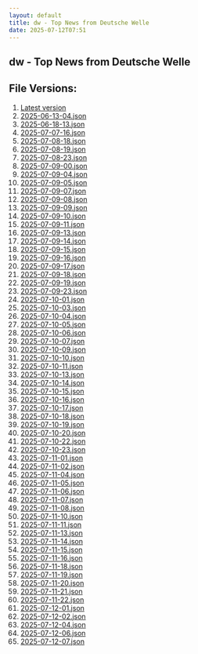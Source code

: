 ```yaml
---
layout: default
title: dw - Top News from Deutsche Welle
date: 2025-07-12T07:51
---
```


## dw - Top News from Deutsche Welle

<div id="data-chart"></div>
<div id="data-table"></div>
<script>
document.addEventListener('DOMContentLoaded', function(){
  document.getElementById('data-table').textContent = 'This source isn't supported for tables yet.';
});
</script>

## File Versions:
1. [Latest version](./latest.json)
2. [2025-06-13-04.json](./2025-06-13-04.json)
3. [2025-06-18-13.json](./2025-06-18-13.json)
4. [2025-07-07-16.json](./2025-07-07-16.json)
5. [2025-07-08-18.json](./2025-07-08-18.json)
6. [2025-07-08-19.json](./2025-07-08-19.json)
7. [2025-07-08-23.json](./2025-07-08-23.json)
8. [2025-07-09-00.json](./2025-07-09-00.json)
9. [2025-07-09-04.json](./2025-07-09-04.json)
10. [2025-07-09-05.json](./2025-07-09-05.json)
11. [2025-07-09-07.json](./2025-07-09-07.json)
12. [2025-07-09-08.json](./2025-07-09-08.json)
13. [2025-07-09-09.json](./2025-07-09-09.json)
14. [2025-07-09-10.json](./2025-07-09-10.json)
15. [2025-07-09-11.json](./2025-07-09-11.json)
16. [2025-07-09-13.json](./2025-07-09-13.json)
17. [2025-07-09-14.json](./2025-07-09-14.json)
18. [2025-07-09-15.json](./2025-07-09-15.json)
19. [2025-07-09-16.json](./2025-07-09-16.json)
20. [2025-07-09-17.json](./2025-07-09-17.json)
21. [2025-07-09-18.json](./2025-07-09-18.json)
22. [2025-07-09-19.json](./2025-07-09-19.json)
23. [2025-07-09-23.json](./2025-07-09-23.json)
24. [2025-07-10-01.json](./2025-07-10-01.json)
25. [2025-07-10-03.json](./2025-07-10-03.json)
26. [2025-07-10-04.json](./2025-07-10-04.json)
27. [2025-07-10-05.json](./2025-07-10-05.json)
28. [2025-07-10-06.json](./2025-07-10-06.json)
29. [2025-07-10-07.json](./2025-07-10-07.json)
30. [2025-07-10-09.json](./2025-07-10-09.json)
31. [2025-07-10-10.json](./2025-07-10-10.json)
32. [2025-07-10-11.json](./2025-07-10-11.json)
33. [2025-07-10-13.json](./2025-07-10-13.json)
34. [2025-07-10-14.json](./2025-07-10-14.json)
35. [2025-07-10-15.json](./2025-07-10-15.json)
36. [2025-07-10-16.json](./2025-07-10-16.json)
37. [2025-07-10-17.json](./2025-07-10-17.json)
38. [2025-07-10-18.json](./2025-07-10-18.json)
39. [2025-07-10-19.json](./2025-07-10-19.json)
40. [2025-07-10-20.json](./2025-07-10-20.json)
41. [2025-07-10-22.json](./2025-07-10-22.json)
42. [2025-07-10-23.json](./2025-07-10-23.json)
43. [2025-07-11-01.json](./2025-07-11-01.json)
44. [2025-07-11-02.json](./2025-07-11-02.json)
45. [2025-07-11-04.json](./2025-07-11-04.json)
46. [2025-07-11-05.json](./2025-07-11-05.json)
47. [2025-07-11-06.json](./2025-07-11-06.json)
48. [2025-07-11-07.json](./2025-07-11-07.json)
49. [2025-07-11-08.json](./2025-07-11-08.json)
50. [2025-07-11-10.json](./2025-07-11-10.json)
51. [2025-07-11-11.json](./2025-07-11-11.json)
52. [2025-07-11-13.json](./2025-07-11-13.json)
53. [2025-07-11-14.json](./2025-07-11-14.json)
54. [2025-07-11-15.json](./2025-07-11-15.json)
55. [2025-07-11-16.json](./2025-07-11-16.json)
56. [2025-07-11-18.json](./2025-07-11-18.json)
57. [2025-07-11-19.json](./2025-07-11-19.json)
58. [2025-07-11-20.json](./2025-07-11-20.json)
59. [2025-07-11-21.json](./2025-07-11-21.json)
60. [2025-07-11-22.json](./2025-07-11-22.json)
61. [2025-07-12-01.json](./2025-07-12-01.json)
62. [2025-07-12-02.json](./2025-07-12-02.json)
63. [2025-07-12-04.json](./2025-07-12-04.json)
64. [2025-07-12-06.json](./2025-07-12-06.json)
65. [2025-07-12-07.json](./2025-07-12-07.json)
